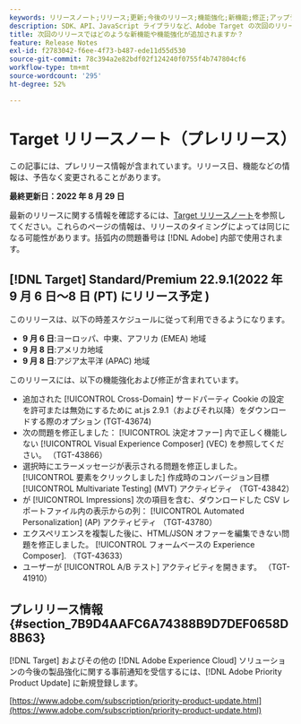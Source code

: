```yaml
---
keywords: リリースノート;リリース;更新;今後のリリース;機能強化;新機能;修正;アップデート;プレリリース
description: SDK、API、JavaScript ライブラリなど、Adobe Target の次回のリリースに含まれている新機能、機能強化および修正について説明します。
title: 次回のリリースではどのような新機能や機能強化が追加されますか？
feature: Release Notes
exl-id: f2783042-f6ee-4f73-b487-ede11d55d530
source-git-commit: 78c394a2e82bdf02f124240f0755f4b747804cf6
workflow-type: tm+mt
source-wordcount: '295'
ht-degree: 52%

---
```


# Target リリースノート（プレリリース）

この記事には、プレリリース情報が含まれています。リリース日、機能などの情報は、予告なく変更されることがあります。

**最終更新日：2022 年 8 月 29 日**

最新のリリースに関する情報を確認するには、[Target リリースノート](release-notes.md)を参照してください。これらのページの情報は、リリースのタイミングによっては同じになる可能性があります。括弧内の問題番号は [!DNL Adobe] 内部で使用されます。

## [!DNL Target] Standard/Premium 22.9.1(2022 年 9 月 6 日～8 日 (PT) にリリース予定 )

このリリースは、以下の時差スケジュールに従って利用できるようになります。

* **9 月 6 日**:ヨーロッパ、中東、アフリカ (EMEA) 地域
* **9 月 8 日**:アメリカ地域
* **9 月 8 日**:アジア太平洋 (APAC) 地域

このリリースには、以下の機能強化および修正が含まれています。

* 追加された [!UICONTROL Cross-Domain] サードパーティ Cookie の設定を許可または無効にするために at.js 2.9.1（およびそれ以降）をダウンロードする際のオプション (TGT-43674)
* 次の問題を修正しました： [!UICONTROL 決定オファー] 内で正しく機能しない [!UICONTROL Visual Experience Composer] (VEC) を参照してください。 （TGT-43866）
* 選択時にエラーメッセージが表示される問題を修正しました。 [!UICONTROL 要素をクリックしました] 作成時のコンバージョン目標 [!UICONTROL Multivariate Testing] (MVT) アクティビティ （TGT-43842）
* が [!UICONTROL Impressions] 次の項目を含む、ダウンロードした CSV レポートファイル内の表示からの列： [!UICONTROL Automated Personalization] (AP) アクティビティ （TGT-43780）
* エクスペリエンスを複製した後に、HTML/JSON オファーを編集できない問題を修正しました。 [!UICONTROL フォームベースの Experience Composer]. （TGT-43633）
* ユーザーが [!UICONTROL A/B テスト] アクティビティを開きます。 （TGT-41910）

## プレリリース情報 {#section_7B9D4AAFC6A74388B9D7DEF0658D8B63}

[!DNL Target] およびその他の [!DNL Adobe Experience Cloud] ソリューションの今後の製品強化に関する事前通知を受信するには、[!DNL Adobe Priority Product Update] に新規登録します。

[https://www.adobe.com/subscription/priority-product-update.html](https://www.adobe.com/subscription/priority-product-update.html)
